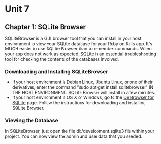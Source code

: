 # Unit 7
## Chapter 1: SQLite Browser

SQLiteBrowser is a GUI browser tool that you can install in your host environment to view your SQLite database for your Ruby on Rails app.  It's MUCH easier to use SQLite Browser than to remember commands.  When your app does not work as expected, SQLite is an essential troubleshooting tool for checking the contents of the databases involved.

### Downloading and Installing SQLiteBrowser
* If your host environment is Debian Linux, Ubuntu Linux, or one of their derivatives, enter the command "sudo apt-get install sqlitebrowser" IN THE HOST ENVIRONMENT.  SQLite Browser will install in a few minutes.
* If your host environment is OS X or Windows, go to the [DB Browser for SQLite](http://sqlitebrowser.org/) page.  Follow the instructions for downloading and installing SQLite Browser.

### Viewing the Database
In SQLiteBrowser, just open the file db/development.sqlite3 file within your project.  You can now view the admin and user data that you seeded.
